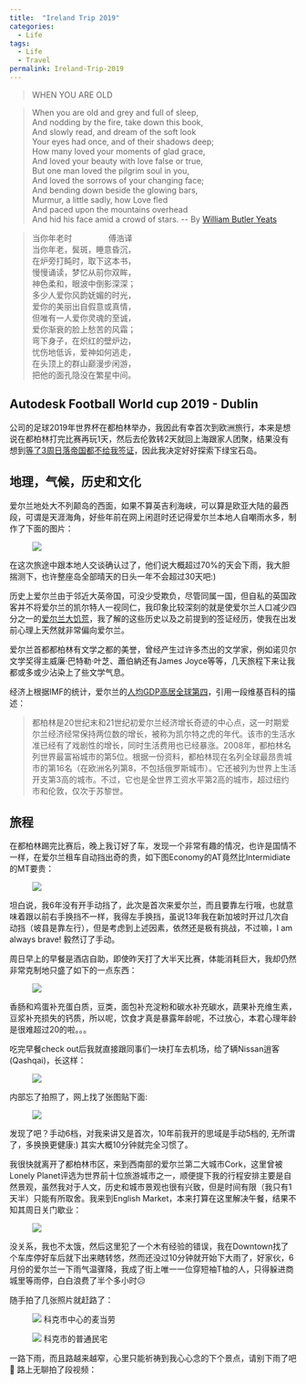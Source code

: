 ```yaml
---
title:  "Ireland Trip 2019"
categories: 
  - Life
tags:
  - Life
  - Travel
permalink: Ireland-Trip-2019
---
```


> WHEN YOU ARE OLD

> When you are old and grey and full of sleep, <br />
> And nodding by the fire, take down this book, <br />
> And slowly read, and dream of the soft look <br />
> Your eyes had once, and of their shadows deep; <br />
> How many loved your moments of glad grace, <br />
> And loved your beauty with love false or true, <br />
> But one man loved the pilgrim soul in you, <br />
> And loved the sorrows of your changing face; <br />
> And bending down beside the glowing bars, <br />
> Murmur, a little sadly, how Love fled <br />
> And paced upon the mountains overhead <br />
> And hid his face amid a crowd of stars. 
> -- By [William Butler Yeats](https://www.poetryfoundation.org/poets/william-butler-yeats)


> 当你年老时 
> 　　 　　傅浩译 <br />
> 当你年老，鬓斑，睡意昏沉， <br />
> 在炉旁打盹时，取下这本书， <br />
> 慢慢诵读，梦忆从前你双眸， <br />
> 神色柔和，眼波中倒影深深； <br />
> 多少人爱你风韵妩媚的时光， <br />
> 爱你的美丽出自假意或真情， <br />
> 但唯有一人爱你灵魂的至诚， <br />
> 爱你渐衰的脸上愁苦的风霜； <br />
> 弯下身子，在炽红的壁炉边， <br />
> 忧伤地低诉，爱神如何逃走， <br />
> 在头顶上的群山巅漫步闲游， <br />
> 把他的面孔隐没在繁星中间。 <br />

## Autodesk Football World cup 2019 - Dublin

公司的足球2019年世界杯在都柏林举办，我因此有幸首次到欧洲旅行，本来是想说在都柏林打完比赛再玩1天，然后去伦敦转2天就回上海跟家人团聚，结果没有想到[等了3周日落帝国都不给我签证](Apply-UK-Visit-VISA)，因此我决定好好探索下绿宝石岛。

## 地理，气候，历史和文化
爱尔兰地处大不列颠岛的西面，如果不算英吉利海峡，可以算是欧亚大陆的最西段，可谓是天涯海角，好些年前在网上闲逛时还记得爱尔兰本地人自嘲雨水多，制作了下面的图片：

<figure>
    <a href="assets/images/posts/2019-06-20-Ireland-Trip/ireland-wet-floor.jpg"><img src="assets/images/posts/2019-06-20-Ireland-Trip/ireland-wet-floor.jpg"></a>
</figure>

在这次旅途中跟本地人交谈确认过了，他们说大概超过70%的天会下雨，我大胆揣测下，也许整座岛全部晴天的日头一年不会超过30天吧:)

历史上爱尔兰由于邻近大英帝国，可没少受欺负，尽管同属一国，但自私的英国政客并不将爱尔兰的凯尔特人一视同仁，我印象比较深刻的就是使爱尔兰人口减少四分之一的[爱尔兰大饥荒](https://zh.wikipedia.org/wiki/%E7%88%B1%E5%B0%94%E5%85%B0%E5%A4%A7%E9%A5%A5%E8%8D%92)，我了解的这些历史以及之前提到的签证经历，使我在出发前心理上天然就非常偏向爱尔兰。

爱尔兰首都都柏林有文学之都的美誉，曾经产生过许多杰出的文学家，例如诺贝尔文学奖得主威廉·巴特勒·叶芝、蕭伯納还有James Joyce等等，几天旅程下来让我都或多或少沾染上了些文学气息。

经济上根据IMF的统计，爱尔兰的[人均GDP高居全球第四](https://zh.wikipedia.org/wiki/%E5%90%84%E5%9B%BD%E4%BA%BA%E5%9D%87%E5%9B%BD%E5%86%85%E7%94%9F%E4%BA%A7%E6%80%BB%E5%80%BC%E5%88%97%E8%A1%A8_(%E5%9B%BD%E9%99%85%E6%B1%87%E7%8E%87))，引用一段维基百科的描述：

> 都柏林是20世纪末和21世纪初爱尔兰经济增长奇迹的中心点，这一时期爱尔兰经济经常保持两位数的增长，被称为凯尔特之虎的年代。该市的生活水准已经有了戏剧性的增长，同时生活费用也已经暴涨。2008年，都柏林名列世界最富裕城市的第5位。根据一份资料，都柏林现在名列全球最昂贵城市的第16名（在欧洲名列第8，不包括俄罗斯城市）。它还被列为世界上生活开支第3高的城市。不过，它也是全世界工资水平第2高的城市，超过纽约市和伦敦，仅次于苏黎世。

## 旅程
在都柏林踢完比赛后，晚上我订好了车，发现一个非常有趣的情况，也许是国情不一样，在爱尔兰租车自动挡出奇的贵，如下图Economy的AT竟然比Intermidiate的MT要贵：

<figure>
    <a href="assets/images/posts/2019-06-20-Ireland-Trip/Avis-Car-rental.png"><img src="assets/images/posts/2019-06-20-Ireland-Trip/Avis-Car-rental.png"></a>
</figure>

坦白说，我6年没有开手动挡了，此次是首次来爱尔兰，而且要靠左行哦，也就意味着跟以前右手换挡不一样，我得左手换挡，虽说13年我在新加坡时开过几次自动挡（坡县是靠左行），但是考虑到上述因素，依然还是极有挑战，不过嘛，I am always brave! 毅然订了手动。

周日早上的早餐是酒店自助，即使昨天打了大半天比赛，体能消耗巨大，我却仍然非常克制地只盛了如下的一点东西：

<figure>
    <a href="assets/images/posts/2019-06-20-Ireland-Trip/Sunday-Breakfast.jpg"><img src="assets/images/posts/2019-06-20-Ireland-Trip/Sunday-Breakfast.jpg"></a>
</figure>

香肠和鸡蛋补充蛋白质，豆类，面包补充淀粉和碳水补充碳水，蔬果补充维生素，豆浆补充损失的钙质，所以呢，饮食才真是暴露年龄呢，不过放心，本君心理年龄是很难超过20的啦。。。

吃完早餐check out后我就直接跟同事们一块打车去机场，给了辆Nissan逍客(Qashqai)，长这样：

<figure>
    <a href="assets/images/posts/2019-06-20-Ireland-Trip/Avis-Nissan-Qashqai.jpg"><img src="assets/images/posts/2019-06-20-Ireland-Trip/Avis-Nissan-Qashqai.jpg"></a>
</figure>

内部忘了拍照了，网上找了张图贴下面:

<figure>
    <a href="assets/images/posts/2019-06-20-Ireland-Trip/Nissan-Qashqai-Interior.jpg"><img src="assets/images/posts/2019-06-20-Ireland-Trip/Nissan-Qashqai-Interior.jpg"></a>
</figure>

发现了吧？手动6档，对我来讲又是首次，10年前我开的思域是手动5档的, 无所谓了，多换换更健康:) 其实大概10分钟就完全习惯了。

我很快就离开了都柏林市区，来到西南部的爱尔兰第二大城市Cork，这里曾被Lonely Planet评选为世界前十位旅游城市之一，顺便提下我的行程安排主要是自然景观，虽然我对于人文，历史和城市景观也很有兴致，但是时间有限（我只有1天半）只能有所取舍。我来到English Market，本来打算在这里解决午餐，结果不知其周日关门歇业：

<figure>
    <a href="assets/images/posts/2019-06-20-Ireland-Trip/English-Market.jpg"><img src="assets/images/posts/2019-06-20-Ireland-Trip/English-Market.jpg"></a>
</figure>

没关系，我也不太饿，然后这里犯了一个木有经验的错误，我在Downtown找了个车库停好车后就下出来瞎转悠，然而还没过10分钟就开始下大雨了，好家伙，6月份的爱尔兰一下雨气温骤降，我成了街上唯一一位穿短袖T桖的人，只得躲进商城里等雨停，白白浪费了半个多小时:disappointed_relieved:

随手拍了几张照片就赶路了：

<figure>
    <a href="assets/images/posts/2019-06-20-Ireland-Trip/Cork-McDonald.jpg"><img src="assets/images/posts/2019-06-20-Ireland-Trip/Cork-McDonald.jpg"></a>
    <caption>科克市中心的麦当劳</caption>
</figure>
<figure>
    <a href="assets/images/posts/2019-06-20-Ireland-Trip/Cork-Part.jpg"><img src="assets/images/posts/2019-06-20-Ireland-Trip/Cork-Part.jpg"></a>
    <caption>科克市的普通民宅</caption>
</figure>

一路下雨，而且路越来越窄，心里只能祈祷到我心心念的下个景点，请别下雨了吧:pray: 路上无聊拍了段视频：

